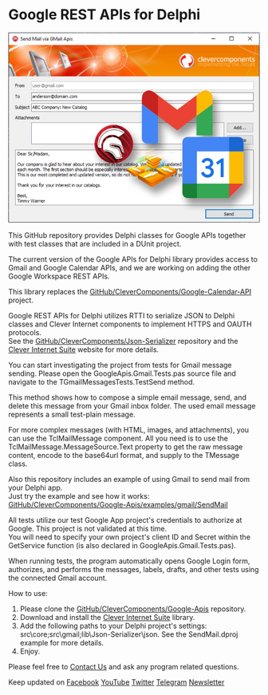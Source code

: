 # Google REST APIs for Delphi

![Screenshot](google-apis-rep.jpg)

This GitHub repository provides Delphi classes for Google APIs together with test classes that are included in a DUnit project.   

The current version of the Google APIs for Delphi library provides access to Gmail and Google Calendar APIs, and we are working on adding the other Google Workspace REST APIs.   

This library replaces the [GitHub/CleverComponents/Google-Calendar-API](https://github.com/CleverComponents/Google-Calendar-API) project.   

Google REST APIs for Delphi utilizes RTTI to serialize JSON to Delphi classes and Clever Internet components to implement HTTPS and OAUTH protocols.   
See the [GitHub/CleverComponents/Json-Serializer](https://github.com/CleverComponents/Json-Serializer) repository and the [Clever Internet Suite](https://www.clevercomponents.com/products/inetsuite/) website for more details.   

You can start investigating the project from tests for Gmail message sending. Please open the GoogleApis.Gmail.Tests.pas source file and navigate to the TGmailMessagesTests.TestSend method.   

This method shows how to compose a simple email message, send, and delete this message from your Gmail inbox folder. The used email message represents a small test-plain message.   

For more complex messages (with HTML, images, and attachments), you can use the TclMailMessage component. All you need is to use the TclMailMessage.MessageSource.Text property to get the raw message content, encode to the base64url format, and supply to the TMessage class.   

Also this repository includes an example of using Gmail to send mail from your Delphi app.   
Just try the example and see how it works: [GitHub/CleverComponents/Google-Apis/examples/gmail/SendMail](/examples/gmail/SendMail)

All tests utilize our test Google App project's credentials to authorize at Google. This project is not validated at this time.   
You will need to specify your own project's client ID and Secret within the GetService function (is also declared in GoogleApis.Gmail.Tests.pas).   

When running tests, the program automatically opens Google Login form, authorizes, and performs the messages, labels, drafts, and other tests using the connected Gmail account.   

How to use:   
1. Please clone the [GitHub/CleverComponents/Google-Apis](https://github.com/CleverComponents/Google-Apis) repository.
2. Download and install the [Clever Internet Suite](https://www.clevercomponents.com/downloads/inetsuite/suitedownload.asp) library.
3. Add the following paths to your Delphi project's settings: src\core;src\gmail;lib\Json-Serializer\json. See the SendMail.dproj example for more details.
4. Enjoy.

Please feel free to [Contact Us](https://www.clevercomponents.com/support/) and ask any program related questions.   

Keep updated on [Facebook](http://www.facebook.com/clevercomponents)   [YouTube](https://www.youtube.com/channel/UC9Si4WNQVSeXQMjdEJ8j1fg)   [Twitter](https://twitter.com/CleverComponent)   [Telegram](https://t.me/clevercomponents)   [Newsletter](https://www.clevercomponents.com/home/maillist.asp)   
